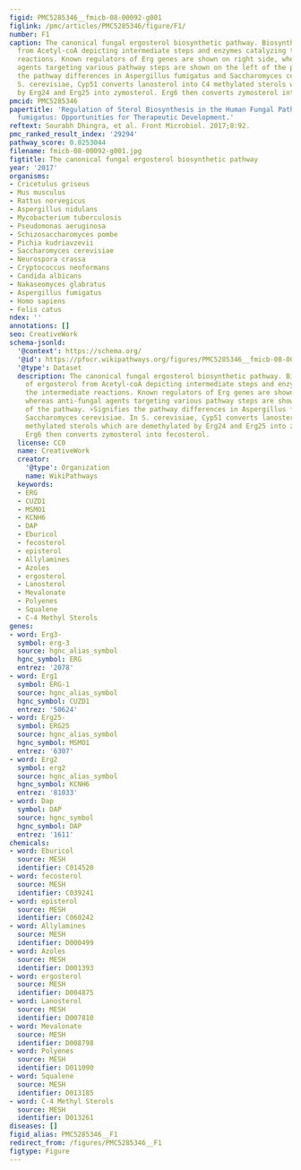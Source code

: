 ```yaml
---
figid: PMC5285346__fmicb-08-00092-g001
figlink: /pmc/articles/PMC5285346/figure/F1/
number: F1
caption: The canonical fungal ergosterol biosynthetic pathway. Biosynthesis of ergosterol
  from Acetyl-coA depicting intermediate steps and enzymes catalyzing the intermediate
  reactions. Known regulators of Erg genes are shown on right side, whereas anti-fungal
  agents targeting various pathway steps are shown on the left of the pathway. ∗Signifies
  the pathway differences in Aspergillus fumigatus and Saccharomyces cerevisiae. In
  S. cerevisiae, Cyp51 converts lanosterol into C4 methylated sterols which are demethylated
  by Erg24 and Erg25 into zymosterol. Erg6 then converts zymosterol into fecosterol.
pmcid: PMC5285346
papertitle: 'Regulation of Sterol Biosynthesis in the Human Fungal Pathogen Aspergillus
  fumigatus: Opportunities for Therapeutic Development.'
reftext: Sourabh Dhingra, et al. Front Microbiol. 2017;8:92.
pmc_ranked_result_index: '29294'
pathway_score: 0.8253044
filename: fmicb-08-00092-g001.jpg
figtitle: The canonical fungal ergosterol biosynthetic pathway
year: '2017'
organisms:
- Cricetulus griseus
- Mus musculus
- Rattus norvegicus
- Aspergillus nidulans
- Mycobacterium tuberculosis
- Pseudomonas aeruginosa
- Schizosaccharomyces pombe
- Pichia kudriavzevii
- Saccharomyces cerevisiae
- Neurospora crassa
- Cryptococcus neoformans
- Candida albicans
- Nakaseomyces glabratus
- Aspergillus fumigatus
- Homo sapiens
- Felis catus
ndex: ''
annotations: []
seo: CreativeWork
schema-jsonld:
  '@context': https://schema.org/
  '@id': https://pfocr.wikipathways.org/figures/PMC5285346__fmicb-08-00092-g001.html
  '@type': Dataset
  description: The canonical fungal ergosterol biosynthetic pathway. Biosynthesis
    of ergosterol from Acetyl-coA depicting intermediate steps and enzymes catalyzing
    the intermediate reactions. Known regulators of Erg genes are shown on right side,
    whereas anti-fungal agents targeting various pathway steps are shown on the left
    of the pathway. ∗Signifies the pathway differences in Aspergillus fumigatus and
    Saccharomyces cerevisiae. In S. cerevisiae, Cyp51 converts lanosterol into C4
    methylated sterols which are demethylated by Erg24 and Erg25 into zymosterol.
    Erg6 then converts zymosterol into fecosterol.
  license: CC0
  name: CreativeWork
  creator:
    '@type': Organization
    name: WikiPathways
  keywords:
  - ERG
  - CUZD1
  - MSMO1
  - KCNH6
  - DAP
  - Eburicol
  - fecosterol
  - episterol
  - Allylamines
  - Azoles
  - ergosterol
  - Lanosterol
  - Mevalonate
  - Polyenes
  - Squalene
  - C-4 Methyl Sterols
genes:
- word: Erg3-
  symbol: erg-3
  source: hgnc_alias_symbol
  hgnc_symbol: ERG
  entrez: '2078'
- word: Erg1
  symbol: ERG-1
  source: hgnc_alias_symbol
  hgnc_symbol: CUZD1
  entrez: '50624'
- word: Erg25-
  symbol: ERG25
  source: hgnc_alias_symbol
  hgnc_symbol: MSMO1
  entrez: '6307'
- word: Erg2
  symbol: erg2
  source: hgnc_alias_symbol
  hgnc_symbol: KCNH6
  entrez: '81033'
- word: Dap
  symbol: DAP
  source: hgnc_symbol
  hgnc_symbol: DAP
  entrez: '1611'
chemicals:
- word: Eburicol
  source: MESH
  identifier: C014520
- word: fecosterol
  source: MESH
  identifier: C039241
- word: episterol
  source: MESH
  identifier: C060242
- word: Allylamines
  source: MESH
  identifier: D000499
- word: Azoles
  source: MESH
  identifier: D001393
- word: ergosterol
  source: MESH
  identifier: D004875
- word: Lanosterol
  source: MESH
  identifier: D007810
- word: Mevalonate
  source: MESH
  identifier: D008798
- word: Polyenes
  source: MESH
  identifier: D011090
- word: Squalene
  source: MESH
  identifier: D013185
- word: C-4 Methyl Sterols
  source: MESH
  identifier: D013261
diseases: []
figid_alias: PMC5285346__F1
redirect_from: /figures/PMC5285346__F1
figtype: Figure
---
```

